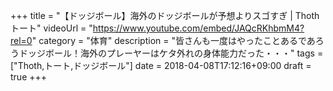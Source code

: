 +++
title =  "【ドッジボール】海外のドッジボールが予想よりスゴすぎ | Thothトート"
videoUrl = "https://www.youtube.com/embed/JAQcRKhbmM4?rel=0"
category = "体育"
description = "皆さんも一度はやったことあるであろうドッジボール！海外のプレーヤーはケタ外れの身体能力だった・・・"
tags = ["Thoth,トート,ドッジボール"]
date = 2018-04-08T17:12:16+09:00
draft = true
+++

